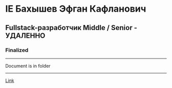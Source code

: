 # IE Бахышев Эфган Кафланович

## Fullstack-разработчик Middle / Senior - УДАЛЕННО

### Finalized

---

Document is in folder

---

[Link](https://hh.ru/vacancy/90942618)